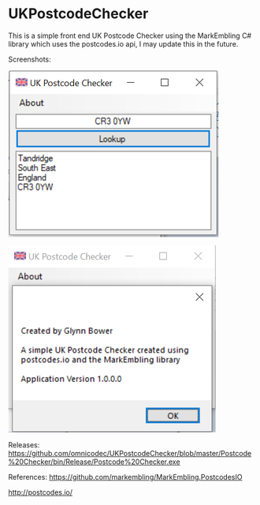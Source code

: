 # UKPostcodeChecker

This is a simple front end UK Postcode Checker using the MarkEmbling C# library which uses the postcodes.io api, I may update this in the future.

Screenshots:

![image](https://github.com/omnicodec/UKPostcodeChecker/blob/master/Screenshots/checker.png)

![image](https://github.com/omnicodec/UKPostcodeChecker/blob/master/Screenshots/about.png)


Releases:
https://github.com/omnicodec/UKPostcodeChecker/blob/master/Postcode%20Checker/bin/Release/Postcode%20Checker.exe

References:
https://github.com/markembling/MarkEmbling.PostcodesIO

http://postcodes.io/
